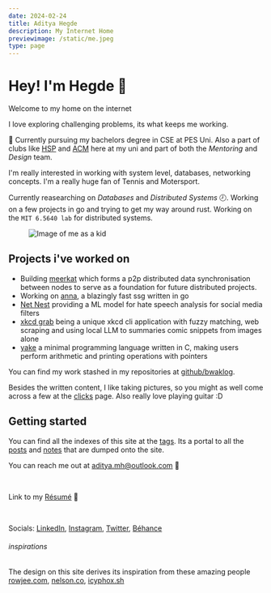 ```yaml
---
date: 2024-02-24
title: Aditya Hegde
description: My Internet Home
previewimage: /static/me.jpeg
type: page
---
```


# Hey! I'm Hegde 🌊

Welcome to my home on the internet

I love exploring challenging problems, its what keeps me working.

🏫 Currently pursuing my bachelors degree in CSE at PES Uni. Also a part of clubs like [HSP](https://homebrew.hsp-ec.xyz/about/) and [ACM](https://acmpesuecc.github.io) here at my uni and part of both the _Mentoring_ and _Design_ team.

I'm really interested in working with system level, databases, networking concepts. I'm a really huge fan of Tennis and Motersport.

Currently reasearching on _Databases_ and _Distributed Systems_ 🕗. Working on a few projects in go and trying to get my way around rust. Working on the `MIT 6.5640 lab` for distributed systems.

<figure>
<img loading="lazy" alt="Image of me as a kid" src="https://i.imgur.com/baBL4wG.jpg">
<!--figcaption>28th October 2008 | Canon PowerShot SD630</figcaption-->
</figure>

## Projects i've worked on

-   Building [meerkat](https://github.com/bwaklog/meerkat) which forms a p2p distributed data synchronisation between nodes to serve as a foundation for future distributed projects.
-   Working on [anna](https://github.com/acmpesuecc/anna), a blazingly fast ssg written in go
-   [Net Nest](https://github.com/bwaklog/pleasebekind) providing a ML model for hate speech analysis for social media filters
-   [xkcd grab](https://github.com/bwaklog/xkcd-grab) being a unique xkcd cli application with fuzzy matching, web scraping and using local LLM to summaries comic snippets from images alone
-   [yake](https://github.com/bwaklog/yake) a minimal programming language written in C, making users perform arithmetic and printing operations with pointers

You can find my work stashed in my repositories at [github/bwaklog](https://github.com/bwaklog).

Besides the written content, I like taking pictures, so you might as well come across a few at the [clicks](/clicks.html) page. Also really love playing guitar :D

## Getting started

You can find all the indexes of this site at the [tags](/tags.html). Its a portal to all the [posts](/posts.html) and [notes](/notes.html) that are dumped onto the site.

You can reach me out at [aditya.mh@outlook.com](mailto:aditya.mh@outlook.com) 📩

<br />

Link to my [Résumé](/cv.pdf) 🔗

<br />

Socials: [LinkedIn](https://www.linkedin.com/in/adityamhegde/), [Instagram](https://www.instagram.com/adi.hegdee/), [Twitter](https://twitter.com/bwaklog), [Béhance](https://be.net/bwaklog)

<!-- This site is being generated by [anna](https://github.com/acmpesuecc/anna) and hosted on [netlify](https://netlify.com) -->
 <!-- <div class="ignore-css" style="display: inline-block;" > [![Netlify Status](https://api.netlify.com/api/v1/badges/18196630-e58d-46a5-9555-a4f8af715892/deploy-status)](https://app.netlify.com/sites/bwaklog/deploys)</div> -->

 <div class="cite-block">

###### inspirations

The design on this site derives its inspiration from these amazing people [rowjee.com](https://rowjee.com), [nelson.co](https://nelson.co), [icyphox.sh](https://icyphox.sh)

 </div>
